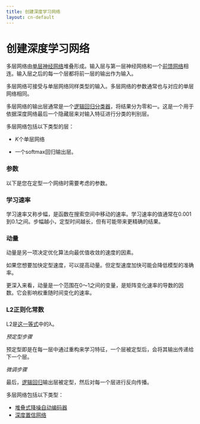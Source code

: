 ```yaml
---
title: 创建深度学习网络
layout: cn-default
---
```


# 创建深度学习网络

多层网络由[单层神经网络](./singlelayernetwork.html)堆叠形成。输入层与第一层神经网络和一个[前馈网络](./glossary.html#feedforward)相连。输入层之后的每一个层都将前一层的输出作为输入。

多层网络可接受与单层网络同样类型的输入。多层网络的参数通常也与对应的单层网络相同。

多层网络的输出层通常是一个[逻辑回归分类器](http://en.wikipedia.org/wiki/Multinomial_logistic_regression)，将结果分为零和一。这是一个用于依据深度网络最后一个隐藏层来对输入特征进行分类的判别层。 

多层网络包括以下类型的层：

* *K*个单层网络 

* 一个softmax回归输出层。

### 参数

以下是您在定型一个网络时需要考虑的参数。

### 学习速率 

学习速率又称步幅，是函数在搜索空间中移动的速率。学习速率的值通常在0.001到0.1之间。步幅越小，定型时间越长，但有可能带来更精确的结果。 

### 动量 

动量是另一项决定优化算法向最优值收敛的速度的因素。 

如果您想要加快定型速度，可以提高动量。但定型速度加快可能会降低模型的准确率。 

更深入来看，动量是一个范围在0～1之间的变量，是矩阵变化速率的导数的因数。它会影响权重随时间变化的速率。 

### L2正则化常数 

L2是[这一等式](http://ufldl.stanford.edu/wiki/index.php/Backpropagation_Algorithm)中的λ。

*预定型步骤*

预定型即是在每一层中通过重构来学习特征，一个层被定型后，会将其输出传递给下一个层。

*微调步骤*

最后，[逻辑回归](http://en.wikipedia.org/wiki/Multinomial_logistic_regression)输出层被定型，然后对每一个层进行反向传播。

多层网络包括以下类型：

* [堆叠式降噪自动编码器](./stackeddenoisingautoencoder.html)
* [深度置信网络](./deepbeliefnetwork.html)
